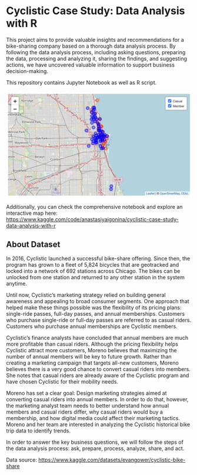 # Cyclistic Case Study: Data Analysis with R

This project aims to provide valuable insights and recommendations for a bike-sharing company based on a thorough data analysis process. By following the data analysis process, including asking questions, preparing the data, processing and analyzing it, sharing the findings, and suggesting actions, we have uncovered valuable information to support business decision-making.

This repository contains Jupyter Notebook as well as R script.

<img src="cyclistic_screenshot.png" width="600">

Additionally, you can check the comprehensive notebook and explore an interactive map here: https://www.kaggle.com/code/anastasiyaigonina/cyclistic-case-study-data-analysis-with-r

## About Dataset

In 2016, Cyclistic launched a successful bike-share offering. Since then, the program has grown to a fleet of 5,824 bicycles that are geotracked and locked into a network of 692 stations across Chicago. The bikes can be unlocked from one station and returned to any other station in the system anytime.

Until now, Cyclistic’s marketing strategy relied on building general awareness and appealing to broad consumer segments. One approach that helped make these things possible was the flexibility of its pricing plans: single-ride passes, full-day passes, and annual memberships. Customers who purchase single-ride or full-day passes are referred to as casual riders. Customers who purchase annual memberships are Cyclistic members.

Cyclistic’s finance analysts have concluded that annual members are much more profitable than casual riders. Although the pricing flexibility helps Cyclistic attract more customers, Moreno believes that maximizing the number of annual members will be key to future growth. Rather than creating a marketing campaign that targets all-new customers, Moreno believes there is a very good chance to convert casual riders into members. She notes that casual riders are already aware of the Cyclistic program and have chosen Cyclistic for their mobility needs.

Moreno has set a clear goal: Design marketing strategies aimed at converting casual riders into annual members. In order to do that, however, the marketing analyst team needs to better understand how annual members and casual riders differ, why casual riders would buy a membership, and how digital media could affect their marketing tactics. Moreno and her team are interested in analyzing the Cyclistic historical bike trip data to identify trends.

In order to answer the key business questions, we will follow the steps of the data analysis process: ask, prepare, process, analyze, share, and act.

Data source: https://www.kaggle.com/datasets/evangower/cyclistic-bike-share
